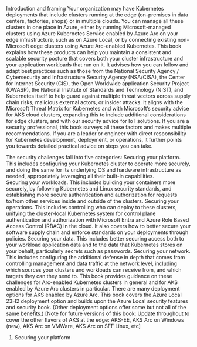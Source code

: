 Introduction and framing
Your organization may have Kubernetes deployments that include clusters running at the edge (on-premises in data centers, factories, shops) or in multiple clouds. You can manage all these clusters in one place in Azure, either by running Microsoft-managed clusters using Azure Kubernetes Service enabled by Azure Arc on your edge infrastructure, such as on Azure Local, or by connecting existing non-Microsoft edge clusters using Azure Arc-enabled Kubernetes.
This book explains how these products can help you maintain a consistent and scalable security posture that covers both your cluster infrastructure and your application workloads that run on it.  It advises how you can follow and adapt best practices such as those from the National Security Agency / Cybersecurity and Infrastructure Security Agency (NSA/CISA), the Center for Internet Security (CIS), the Open Worldwide application Security Project (OWASP), the National Institute of Standards and Technology (NIST), and Kubernetes itself to help guard against multiple threat vectors across supply chain risks, malicious external actors, or insider attacks.  It aligns with the Microsoft Threat Matrix for Kubernetes and with Microsoft’s security advice for AKS cloud clusters, expanding this to include additional considerations for edge clusters, and with our security advice for IoT solutions.
If you are a security professional, this book surveys all these factors and makes multiple recommendations.  If you are a leader or engineer with direct responsibility for Kubernetes development, deployment, or operations, it further points you towards detailed practical advice on steps you can take.

The security challenges fall into five categories:
Securing your platform.  This includes configuring your Kubernetes cluster to operate more securely, and doing the same for its underlying OS and hardware infrastructure as needed, appropriately leveraging all their built-in capabilities.  
Securing your workloads.  This includes building your containers more securely, by following Kubernetes and Linux security standards, and establishing more secure authentication and authorization for requests to/from other services inside and outside of the clusters.
Securing your operations.  This includes controlling who can deploy to these clusters, unifying the cluster-local Kubernetes system for control plane authentication and authorization with Microsoft Entra and Azure Role Based Access Control (RBAC) in the cloud.  It also covers how to better secure your software supply chain and enforce standards on your deployments through policies.
Securing your data.  This includes better securing access both to your workload application data and to the data that Kubernetes stores on your behalf, particularly secrets such as passwords.
Securing your network.  This includes configuring the additional defense in depth that comes from controlling management and data traffic at the network level, including which sources your clusters and workloads can receive from, and which targets they can they send to.
This book provides guidance on these challenges for Arc-enabled Kubernetes clusters in general and for AKS enabled by Azure Arc clusters in particular.  There are many deployment options for AKS enabled by Azure Arc.  This book covers the Azure Local 23H2 deployment option and builds upon the Azure Local security features and security book.  (Other deployment options offer some but not all of the same benefits.)
[Note for future versions of this book: Update throughout to cover the other flavors of AKS at the edge: AKS-EE, AKS Arc on Windows (new), AKS Arc on VMWare, AKS Arc on SFF Linux, etc]
1. Securing your platform 